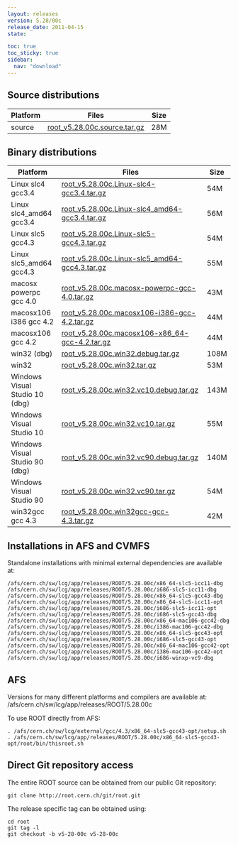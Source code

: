 ```yaml
---
layout: releases
version: 5.28/00c
release_date: 2011-04-15
state:

toc: true
toc_sticky: true
sidebar:
  nav: "download"
---
```


## Source distributions

| Platform       | Files | Size |
|-----------|-------|-----|
| source | [root_v5.28.00c.source.tar.gz](https://root.cern.ch/download/root_v5.28.00c.source.tar.gz) |  28M |


## Binary distributions

| Platform       | Files | Size |
|-----------|-------|-----|
| Linux slc4 gcc3.4 | [root_v5.28.00c.Linux-slc4-gcc3.4.tar.gz](https://root.cern.ch/download/root_v5.28.00c.Linux-slc4-gcc3.4.tar.gz) |  54M |
| Linux slc4_amd64 gcc3.4 | [root_v5.28.00c.Linux-slc4_amd64-gcc3.4.tar.gz](https://root.cern.ch/download/root_v5.28.00c.Linux-slc4_amd64-gcc3.4.tar.gz) |  56M |
| Linux slc5 gcc4.3 | [root_v5.28.00c.Linux-slc5-gcc4.3.tar.gz](https://root.cern.ch/download/root_v5.28.00c.Linux-slc5-gcc4.3.tar.gz) |  54M |
| Linux slc5_amd64 gcc4.3 | [root_v5.28.00c.Linux-slc5_amd64-gcc4.3.tar.gz](https://root.cern.ch/download/root_v5.28.00c.Linux-slc5_amd64-gcc4.3.tar.gz) |  55M |
| macosx powerpc gcc 4.0 | [root_v5.28.00c.macosx-powerpc-gcc-4.0.tar.gz](https://root.cern.ch/download/root_v5.28.00c.macosx-powerpc-gcc-4.0.tar.gz) |  43M |
| macosx106 i386 gcc 4.2 | [root_v5.28.00c.macosx106-i386-gcc-4.2.tar.gz](https://root.cern.ch/download/root_v5.28.00c.macosx106-i386-gcc-4.2.tar.gz) |  44M |
| macosx106 gcc 4.2 | [root_v5.28.00c.macosx106-x86_64-gcc-4.2.tar.gz](https://root.cern.ch/download/root_v5.28.00c.macosx106-x86_64-gcc-4.2.tar.gz) |  44M |
| win32 (dbg) | [root_v5.28.00c.win32.debug.tar.gz](https://root.cern.ch/download/root_v5.28.00c.win32.debug.tar.gz) | 108M |
| win32 | [root_v5.28.00c.win32.tar.gz](https://root.cern.ch/download/root_v5.28.00c.win32.tar.gz) |  53M |
| Windows Visual Studio 10 (dbg) | [root_v5.28.00c.win32.vc10.debug.tar.gz](https://root.cern.ch/download/root_v5.28.00c.win32.vc10.debug.tar.gz) | 143M |
| Windows Visual Studio 10 | [root_v5.28.00c.win32.vc10.tar.gz](https://root.cern.ch/download/root_v5.28.00c.win32.vc10.tar.gz) |  55M |
| Windows Visual Studio 90 (dbg) | [root_v5.28.00c.win32.vc90.debug.tar.gz](https://root.cern.ch/download/root_v5.28.00c.win32.vc90.debug.tar.gz) | 140M |
| Windows Visual Studio 90 | [root_v5.28.00c.win32.vc90.tar.gz](https://root.cern.ch/download/root_v5.28.00c.win32.vc90.tar.gz) |  54M |
| win32gcc gcc 4.3 | [root_v5.28.00c.win32gcc-gcc-4.3.tar.gz](https://root.cern.ch/download/root_v5.28.00c.win32gcc-gcc-4.3.tar.gz) |  42M |



## Installations in AFS and CVMFS
Standalone installations with minimal external dependencies are available at:
~~~
/afs/cern.ch/sw/lcg/app/releases/ROOT/5.28.00c/x86_64-slc5-icc11-dbg
/afs/cern.ch/sw/lcg/app/releases/ROOT/5.28.00c/i686-slc5-icc11-dbg
/afs/cern.ch/sw/lcg/app/releases/ROOT/5.28.00c/x86_64-slc5-gcc43-dbg
/afs/cern.ch/sw/lcg/app/releases/ROOT/5.28.00c/x86_64-slc5-icc11-opt
/afs/cern.ch/sw/lcg/app/releases/ROOT/5.28.00c/i686-slc5-icc11-opt
/afs/cern.ch/sw/lcg/app/releases/ROOT/5.28.00c/i686-slc5-gcc43-dbg
/afs/cern.ch/sw/lcg/app/releases/ROOT/5.28.00c/x86_64-mac106-gcc42-dbg
/afs/cern.ch/sw/lcg/app/releases/ROOT/5.28.00c/i386-mac106-gcc42-dbg
/afs/cern.ch/sw/lcg/app/releases/ROOT/5.28.00c/x86_64-slc5-gcc43-opt
/afs/cern.ch/sw/lcg/app/releases/ROOT/5.28.00c/i686-slc5-gcc43-opt
/afs/cern.ch/sw/lcg/app/releases/ROOT/5.28.00c/x86_64-mac106-gcc42-opt
/afs/cern.ch/sw/lcg/app/releases/ROOT/5.28.00c/i386-mac106-gcc42-opt
/afs/cern.ch/sw/lcg/app/releases/ROOT/5.28.00c/i686-winxp-vc9-dbg
~~~

## AFS
Versions for many different platforms and compilers are available at:
/afs/cern.ch/sw/lcg/app/releases/ROOT/5.28.00c

To use ROOT directly from AFS:
~~~
. /afs/cern.ch/sw/lcg/external/gcc/4.3/x86_64-slc5-gcc43-opt/setup.sh
. /afs/cern.ch/sw/lcg/app/releases/ROOT/5.28.00c/x86_64-slc5-gcc43-opt/root/bin/thisroot.sh
~~~

## Direct Git repository access
The entire ROOT source can be obtained from our public Git repository:

~~~
git clone http://root.cern.ch/git/root.git
~~~
The release specific tag can be obtained using:
~~~
cd root
git tag -l
git checkout -b v5-28-00c v5-28-00c
~~~
